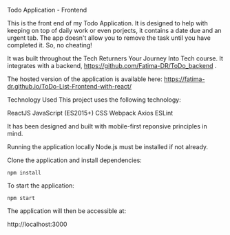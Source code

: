 Todo Application - Frontend

This is the front end of my Todo Application. It is designed to help with keeping on top of daily work or even porjects, it contains a date due and an urgent tab. The app doesn't allow you to remove the task until you have completed it. So, no cheating! 

It was built throughout the Tech Returners Your Journey Into Tech course. It integrates with a backend, https://github.com/Fatima-DR/ToDo_backend .

The hosted version of the application is available here: https://fatima-dr.github.io/ToDo-List-Frontend-with-react/

Technology Used
This project uses the following technology:

ReactJS
JavaScript (ES2015+)
CSS
Webpack
Axios
ESLint

It has been designed and built with mobile-first reponsive principles in mind.

Running the application locally
Node.js must be installed if not already.

Clone the application and install dependencies:

```
npm install
```

To start the application:

```
npm start
```

The application will then be accessible at:

http://localhost:3000
